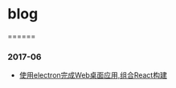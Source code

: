 # blog
======

### 2017-06
- [使用electron完成Web桌面应用,组合React构建](https://github.com/Grifree/blog/blob/master/storage/electron&React.md)
